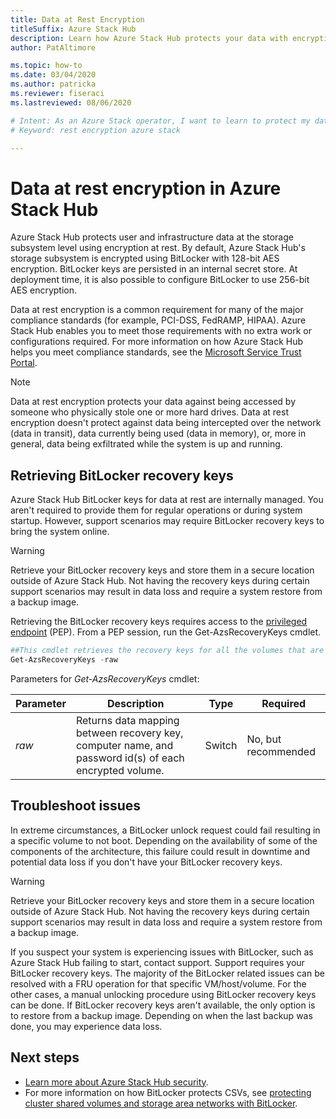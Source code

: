 ```yaml
---
title: Data at Rest Encryption
titleSuffix: Azure Stack Hub
description: Learn how Azure Stack Hub protects your data with encryption at rest.
author: PatAltimore

ms.topic: how-to
ms.date: 03/04/2020
ms.author: patricka
ms.reviewer: fiseraci
ms.lastreviewed: 08/06/2020

# Intent: As an Azure Stack operator, I want to learn to protect my data with encryption at rest.
# Keyword: rest encryption azure stack

---
```



# Data at rest encryption in Azure Stack Hub

Azure Stack Hub protects user and infrastructure data at the storage subsystem level using encryption at rest. By default, Azure Stack Hub's storage subsystem is encrypted using BitLocker with 128-bit AES encryption. BitLocker keys are persisted in an internal secret store. At deployment time, it is also possible to configure BitLocker to use 256-bit AES encryption.

Data at rest encryption is a common requirement for many of the major compliance standards (for example, PCI-DSS, FedRAMP, HIPAA). Azure Stack Hub enables you to meet those requirements with no extra work or configurations required. For more information on how Azure Stack Hub helps you meet compliance standards, see the [Microsoft Service Trust Portal](https://aka.ms/AzureStackCompliance).

> [!NOTE]
> Data at rest encryption protects your data against being accessed by someone who physically stole one or more hard drives. Data at rest encryption doesn't protect against data being intercepted over the network (data in transit), data currently being used (data in memory), or, more in general, data being exfiltrated while the system is up and running.

## Retrieving BitLocker recovery keys

Azure Stack Hub BitLocker keys for data at rest are internally managed. You aren't required to provide them for regular operations or during system startup. However, support scenarios may require BitLocker recovery keys to bring the system online.  

> [!WARNING]
> Retrieve your BitLocker recovery keys and store them in a secure location outside of Azure Stack Hub. Not having the recovery keys during certain support scenarios may result in data loss and require a system restore from a backup image.

Retrieving the BitLocker recovery keys requires access to the [privileged endpoint](azure-stack-privileged-endpoint.md) (PEP). From a PEP session, run the Get-AzsRecoveryKeys cmdlet.

```powershell
##This cmdlet retrieves the recovery keys for all the volumes that are encrypted with BitLocker.
Get-AzsRecoveryKeys -raw
```

Parameters for *Get-AzsRecoveryKeys* cmdlet:

| Parameter | Description | Type | Required |
|---------|---------|---------|---------|
|*raw* | Returns data mapping between recovery key, computer name, and password id(s) of each encrypted volume.  | Switch | No, but recommended |

## Troubleshoot issues

In extreme circumstances, a BitLocker unlock request could fail resulting in a specific volume to not boot. Depending on the availability of some of the components of the architecture, this failure could result in downtime and potential data loss if you don't have your BitLocker recovery keys.

> [!WARNING]
> Retrieve your BitLocker recovery keys and store them in a secure location outside of Azure Stack Hub. Not having the recovery keys during certain support scenarios may result in data loss and require a system restore from a backup image.

If you suspect your system is experiencing issues with BitLocker, such as Azure Stack Hub failing to start, contact support. Support requires your BitLocker recovery keys. The majority of the BitLocker related issues can be resolved with a FRU operation for that specific VM/host/volume. For the other cases, a manual unlocking procedure using BitLocker recovery keys can be done. If BitLocker recovery keys aren't available, the only option is to restore from a backup image. Depending on when the last backup was done, you may experience data loss.

## Next steps

- [Learn more about Azure Stack Hub security](azure-stack-security-foundations.md).
- For more information on how BitLocker protects CSVs, see [protecting cluster shared volumes and storage area networks with BitLocker](/windows/security/information-protection/bitlocker/protecting-cluster-shared-volumes-and-storage-area-networks-with-bitlocker).
